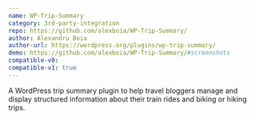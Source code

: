 ```yaml
---
name: WP-Trip-Summary
category: 3rd-party-integration
repo: https://github.com/alexboia/WP-Trip-Summary/
author: Alexandru Boia
author-url: https://wordpress.org/plugins/wp-trip-summary/
demo: https://github.com/alexboia/WP-Trip-Summary/#screenshots
compatible-v0:
compatible-v1: true
---
```


A WordPress trip summary plugin to help travel bloggers manage and display structured information about their train rides and biking or hiking trips.
